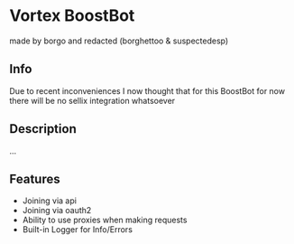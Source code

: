 # Vortex BoostBot
made by borgo and redacted (borghettoo & suspectedesp)

## Info
Due to recent inconveniences I now thought that for this BoostBot for now there will be no sellix integration whatsoever

## Description
... <!-- add desc here -->

## Features
- Joining via api
- Joining via oauth2
- Ability to use proxies when making requests 
- Built-in Logger for Info/Errors
<!-- add more features here -->

<!-- bla bla -->
